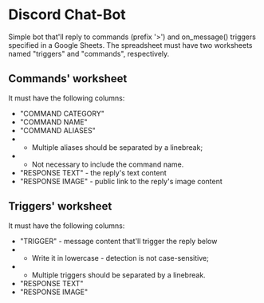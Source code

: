 # Discord Chat-Bot

Simple bot that'll reply to commands (prefix '>') and on_message() triggers specified in a Google Sheets.
The spreadsheet must have two worksheets named "triggers" and "commands", respectively.

## Commands' worksheet
It must have the following columns:
 - "COMMAND CATEGORY"
 - "COMMAND NAME"
 - "COMMAND ALIASES"
 - - Multiple aliases should be separated by a linebreak;
 - - Not necessary to include the command name.
 - "RESPONSE TEXT" - the reply's text content
 - "RESPONSE IMAGE" - public link to the reply's image content

## Triggers' worksheet
It must have the following columns:
 - "TRIGGER" - message content that'll trigger the reply below
 - - Write it in lowercase - detection is not case-sensitive;
 - - Multiple triggers should be separated by a linebreak.
 - "RESPONSE TEXT"
 - "RESPONSE IMAGE"
